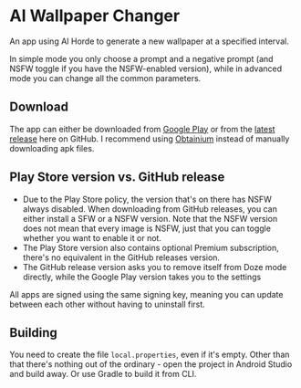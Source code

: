 # AI Wallpaper Changer

An app using AI Horde to generate a new wallpaper at a specified interval.

In simple mode you only choose a prompt and a negative prompt (and NSFW toggle if you have the NSFW-enabled version), while in advanced mode you can change all the common parameters.

## Download

The app can either be downloaded from [Google Play](https://play.google.com/store/apps/details?id=cz.chrastecky.aiwallpaperchanger) or from the [latest release](https://github.com/RikudouSage/AiWallpaperChanger/releases/latest)
here on GitHub. I recommend using [Obtainium](https://github.com/ImranR98/Obtainium) instead of manually downloading apk files.

## Play Store version vs. GitHub release

- Due to the Play Store policy, the version that's on there has NSFW always disabled. When downloading from GitHub releases, you can either install a SFW or a NSFW version.
Note that the NSFW version does not mean that every image is NSFW, just that you can toggle whether you want to enable it or not.
- The Play Store version also contains optional Premium subscription, there's no equivalent in the GitHub releases version.
- The GitHub release version asks you to remove itself from Doze mode directly, while the Google Play version takes you to the settings

All apps are signed using the same signing key, meaning you can update between each other without having to uninstall first.

## Building

You need to create the file `local.properties`, even if it's empty. Other than that there's nothing out of the ordinary - open the project in Android Studio and build away.
Or use Gradle to build it from CLI.